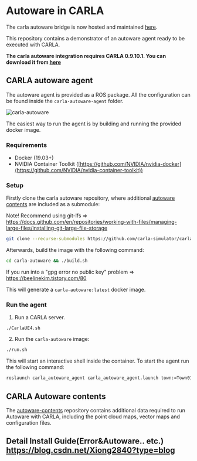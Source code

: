 # Autoware in CARLA

The carla autoware bridge is now hosted and maintained [here](https://github.com/Autoware-AI/simulation/tree/master/carla_simulator_bridge).

This repository contains a demonstrator of an autoware agent ready to be executed with CARLA.

**The carla autoware integration requires CARLA 0.9.10.1. You can download it from [here](https://github.com/carla-simulator/carla/releases/tag/0.9.10.1)**

## CARLA autoware agent
The autoware agent is provided as a ROS package. All the configuration can be found inside the `carla-autoware-agent` folder.

![carla-autoware](docs/images/carla_autoware.png)

The easiest way to run the agent is by building and running the provided docker image.

### Requirements

- Docker (19.03+)
- NVIDIA Container Toolkit ([https://github.com/NVIDIA/nvidia-docker](https://github.com/NVIDIA/nvidia-container-toolkit))

### Setup

Firstly clone the carla autoware repository, where additional [autoware contents](https://bitbucket.org/carla-simulator/autoware-contents.git) are included as a submodule:

Note! Recommend using git-lfs => <https://docs.github.com/en/repositories/working-with-files/managing-large-files/installing-git-large-file-storage>

```sh
git clone --recurse-submodules https://github.com/carla-simulator/carla-autoware
```

Afterwards, build the image with the following command:

```sh
cd carla-autoware && ./build.sh
```

If you run into a "gpg error no public key" problem => <https://beelinekim.tistory.com/80>

This will generate a `carla-autoware:latest` docker image.

### Run the agent

1. Run a CARLA server.

```
./CarlaUE4.sh
```

2. Run the `carla-autoware` image: 

```sh
./run.sh
```

This will start an interactive shell inside the container. To start the agent run the following command:

```sh
roslaunch carla_autoware_agent carla_autoware_agent.launch town:=Town01
```

## CARLA Autoware contents
The [autoware-contents](https://bitbucket.org/carla-simulator/autoware-contents.git) repository contains additional data required to run Autoware with CARLA, including the point cloud maps, vector maps and configuration files.

## Detail Install Guide(Error&Autoware.. etc.) <https://blog.csdn.net/Xiong2840?type=blog>
